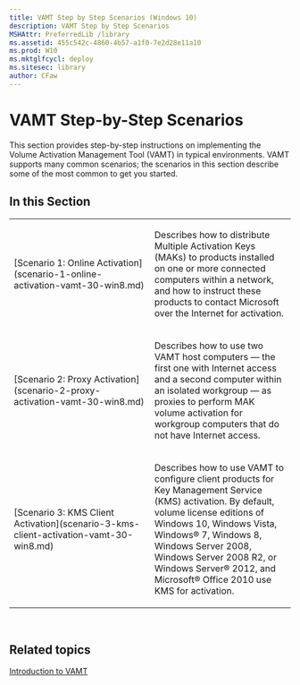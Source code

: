 ```yaml
---
title: VAMT Step by Step Scenarios (Windows 10)
description: VAMT Step by Step Scenarios
MSHAttr: PreferredLib /library
ms.assetid: 455c542c-4860-4b57-a1f0-7e2d28e11a10
ms.prod: W10
ms.mktglfcycl: deploy
ms.sitesec: library
author: CFaw
---
```


# VAMT Step-by-Step Scenarios


This section provides step-by-step instructions on implementing the Volume Activation Management Tool (VAMT) in typical environments. VAMT supports many common scenarios; the scenarios in this section describe some of the most common to get you started.

## In this Section


<table>
<colgroup>
<col width="50%" />
<col width="50%" />
</colgroup>
<tbody>
<tr class="odd">
<td align="left"><p>[Scenario 1: Online Activation](scenario-1-online-activation-vamt-30-win8.md)</p></td>
<td align="left"><p>Describes how to distribute Multiple Activation Keys (MAKs) to products installed on one or more connected computers within a network, and how to instruct these products to contact Microsoft over the Internet for activation.</p></td>
</tr>
<tr class="even">
<td align="left"><p>[Scenario 2: Proxy Activation](scenario-2-proxy-activation-vamt-30-win8.md)</p></td>
<td align="left"><p>Describes how to use two VAMT host computers — the first one with Internet access and a second computer within an isolated workgroup — as proxies to perform MAK volume activation for workgroup computers that do not have Internet access.</p></td>
</tr>
<tr class="odd">
<td align="left"><p>[Scenario 3: KMS Client Activation](scenario-3-kms-client-activation-vamt-30-win8.md)</p></td>
<td align="left"><p>Describes how to use VAMT to configure client products for Key Management Service (KMS) activation. By default, volume license editions of Windows 10, Windows Vista, Windows® 7, Windows 8, Windows Server 2008, Windows Server 2008 R2, or Windows Server® 2012, and Microsoft® Office 2010 use KMS for activation.</p></td>
</tr>
</tbody>
</table>

 

## Related topics


[Introduction to VAMT](introduction-to-vamtvamt-30-win8.md)

 

 





